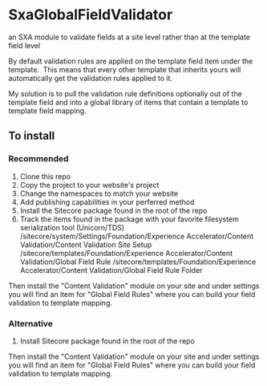 # SxaGlobalFieldValidator
an SXA module to validate fields at a site level rather than at the template field level

By default validation rules are applied on the template field item under the template.  This means that every other template that inherits yours will automatically get the validation rules applied to it.

My solution is to pull the validation rule definitions optionally out of the template field and into a global library of items that contain a template to template field mapping.

## To install
### Recommended
1. Clone this repo
1. Copy the project to your website's project
1. Change the namespaces to match your website
1. Add publishing capabilities in your perferred method
1. Install the Sitecore package found in the root of the repo
1. Track the items found in the package with your favorite filesystem serialization tool (Unicorn/TDS)
/sitecore/system/Settings/Foundation/Experience Accelerator/Content Validation/Content Validation Site Setup
/sitecore/templates/Foundation/Experience Accelerator/Content Validation/Global Field Rule
/sitecore/templates/Foundation/Experience Accelerator/Content Validation/Global Field Rule Folder

Then install the "Content Validation" module on your site and under settings you will find an item for "Global Field Rules" where you can build your field validation to template mapping.

### Alternative
1. Install Sitecore package found in the root of the repo

Then install the "Content Validation" module on your site and under settings you will find an item for "Global Field Rules" where you can build your field validation to template mapping.
